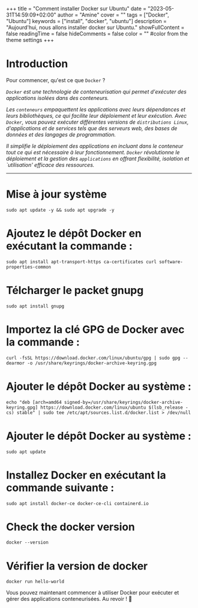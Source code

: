 +++
title = "Comment installer Docker sur Ubuntu"
date = "2023-05-31T14:59:09+02:00"
author = "Amine"
cover = ""
tags = ["Docker", "Ubuntu"]
keywords = ["install", "docker", "ubuntu"]
description = "Aujourd'hui, nous allons installer docker sur Ubuntu."
showFullContent = false
readingTime = false
hideComments = false
color = "" #color from the theme settings
+++

# Introduction 

Pour commencer, qu'est ce que `Docker` ?

*`Docker` est une technologie de conteneurisation qui permet d'exécuter des applications isolées dans des conteneurs.*

*Les `conteneurs` empaquettent les applications avec leurs dépendances et leurs bibliothèques, ce qui facilite leur déploiement et leur exécution. Avec `Docker`, vous pouvez exécuter différentes versions de `distributions Linux`, d'applications et de services tels que des serveurs web, des bases de données et des langages de programmation.*

*Il simplifie le déploiement des applications en incluant dans le conteneur tout ce qui est nécessaire à leur fonctionnement. `Docker` révolutionne le déploiement et la gestion des `applications` en offrant flexibilité, isolation et `utilisation' efficace des ressources.*

***

# Mise à jour système

```mermaid
sudo apt update -y && sudo apt upgrade -y
```

# Ajoutez le dépôt Docker en exécutant la commande :
```mermaid
sudo apt install apt-transport-https ca-certificates curl software-properties-common
```

# Télcharger le packet gnupg

```mermaid
sudo apt install gnupg
```

# Importez la clé GPG de Docker avec la commande :
```mermaid
curl -fsSL https://download.docker.com/linux/ubuntu/gpg | sudo gpg --dearmor -o /usr/share/keyrings/docker-archive-keyring.gpg
```
# Ajouter le dépôt Docker au système :
```mermaid
echo "deb [arch=amd64 signed-by=/usr/share/keyrings/docker-archive-keyring.gpg] https://download.docker.com/linux/ubuntu $(lsb_release -cs) stable" | sudo tee /etc/apt/sources.list.d/docker.list > /dev/null
```

# Ajouter le dépôt Docker au système :
```mermaid
sudo apt update
```
# Installez Docker en exécutant la commande suivante :
```mermaid
sudo apt install docker-ce docker-ce-cli containerd.io
```
# Check the docker version
```mermaid
docker --version
```

# Vérifier la version de docker
```mermaid
docker run hello-world
```  

Vous pouvez maintenant commencer à utiliser Docker pour exécuter et gérer des applications conteneurisées. Au revoir ! 👋